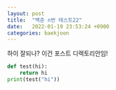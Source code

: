 ```yaml
---
layout: post
title:  "백준 n번 테스트22"
date:   2022-01-19 23:53:24 +0900
categories: baekjoon
---
```

하이
잘되나?
이건 포스트 디렉토리안임!
```python
def test(hi):
    return hi
print(test("hi"))
```
